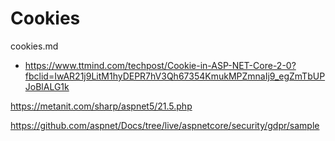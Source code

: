 # Cookies

cookies.md

*   https://www.ttmind.com/techpost/Cookie-in-ASP-NET-Core-2-0?fbclid=IwAR21j9LitM1hyDEPR7hV3Qh67354KmukMPZmnaIj9_egZmTbUPJoBlALG1k


https://metanit.com/sharp/aspnet5/21.5.php


https://github.com/aspnet/Docs/tree/live/aspnetcore/security/gdpr/sample

